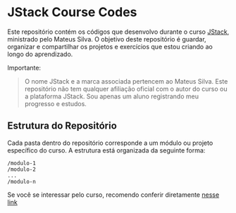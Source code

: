 # JStack Course Codes

Este repositório contém os códigos que desenvolvo durante o curso [JStack](https://jstack.com.br/), ministrado pelo Mateus Silva. O objetivo deste repositório é guardar, organizar e compartilhar os projetos e exercícios que estou criando ao longo do aprendizado.

Importante:
> O nome JStack e a marca associada pertencem ao Mateus Silva. Este repositório não tem qualquer afiliação oficial com o autor do curso ou a plataforma JStack. Sou apenas um aluno registrando meu progresso e estudos.

## Estrutura do Repositório

Cada pasta dentro do repositório corresponde a um módulo ou projeto específico do curso. A estrutura está organizada da seguinte forma:

```
/modulo-1
/modulo-2
...
/modulo-n
```

Se você se interessar pelo curso, recomendo conferir diretamente [nesse link](https://jstack.com.br/)